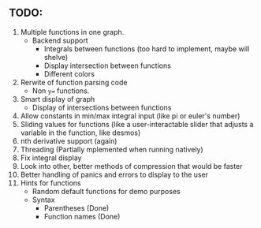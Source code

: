 ## TODO:
1. Multiple functions in one graph.
	- Backend support
		- Integrals between functions (too hard to implement, maybe will shelve)
		- Display intersection between functions
		- Different colors
2. Rerwite of function parsing code
	- Non `y=` functions.
3. Smart display of graph
	- Display of intersections between functions
4. Allow constants in min/max integral input (like pi or euler's number)
5. Sliding values for functions (like a user-interactable slider that adjusts a variable in the function, like desmos)
6. nth derivative support (again)
7. Threading (Partially mplemented when running natively)
8. Fix integral display
9. Look into other, better methods of compression that would be faster
10. Better handling of panics and errors to display to the user
11. Hints for functions
	- Random default functions for demo purposes
	- Syntax
		- Parentheses (Done)
		- Function names (Done)
